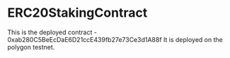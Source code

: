 # ERC20StakingContract

This is the deployed contract - 0xab280C5BeEcDaE6D21ccE439fb27e73Ce3d1A88f
It is deployed on the polygon testnet.
